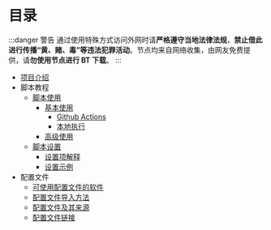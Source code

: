 # 目录

:::danger 警告
通过使用特殊方式访问外网时请**严格遵守当地法律法规**，**禁止借此进行传播“黄、赌、毒”等违法犯罪活动**。节点均来自网络收集，由网友免费提供，请**勿使用节点进行 BT 下载**。
:::

- [项目介绍](/guide/introduction)
- 脚本教程
  - [脚本使用](/guide/script/usage)
    - [基本使用](/guide/script/usage#基本使用)
      - [Github Actions](/guide/script/usage#github-actions)
      - [本地执行](/guide/script/usage#本地执行)
    - [高级使用](/guide/script/usage#高级使用)
  - [脚本设置](/guide/script/config)
    - [设置项解释](/guide/script/config#设置项解释)
    - [设置示例](/guide/script/config#设置示例)
- 配置文件
  - [可使用配置文件的软件](/guide/clash/profile#可使用配置文件的应用)
  - [配置文件导入方法](/guide/clash/profile#配置文件导入方法)
  - [配置文件及其来源](/guide/clash/profile#配置文件及其来源)
  - [配置文件链接](/guide/clash/profile#配置文件链接)
